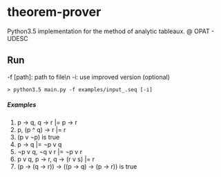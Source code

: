 # theorem-prover

Python3.5 implementation for the method of analytic tableaux. @ OPAT - UDESC

## Run
-f [path]: path to file\n
-i: use improved version (optional)
```
> python3.5 main.py -f examples/input_.seq [-i]
```

##### Examples
1. p -> q, q -> r |= p -> r
2. p, (p ^ q) -> r |= r
3. (p v ¬p) is true
4. p -> q |= ¬p v q
5. ¬p v q, ¬q v r |= ¬p v r
6. p v q, p -> r, q -> (r v s) |= r
7. (p -> (q -> r)) -> ((p -> q) -> (p -> r)) is true
